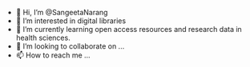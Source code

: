 - 👋 Hi, I’m @SangeetaNarang
- 👀 I’m interested in digital libraries
- 🌱 I’m currently learning open access resources and research data in health sciences.
- 💞️ I’m looking to collaborate on ...
- 📫 How to reach me ...

<!---
SangeetaNarang/SangeetaNarang is a ✨ special ✨ repository because its `README.md` (this file) appears on your GitHub profile.
You can click the Preview link to take a look at your changes.
--->
